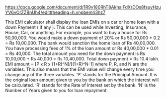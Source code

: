 https://docs.google.com/document/d/1R9v180RhT8AkhaIFdXrDOs8fsuyHzuYV6vOrZZBnUh4/edit#heading=h.vnpbemri3hz7

This EMI calculator shall display the loan EMIs on a car or home loan with a down Payment ( if any ).
This can be used while Investing, Insurance, House, Car, or anything.
For example, you want to buy a house for Rs 50,00,000. You would make a down payment of 20% or Rs 50,00,000 * 0.2 = Rs 10,00,000.
The bank would sanction the home loan of Rs 40,00,000. You have processing fees of 1% of the loan amount or Rs 40,00,000 * 0.01 = Rs 40,000.
The total amount you need for the down payment is Rs 10,00,000 + Rs 40,000 = Rs 10,40,000.
Total down payment = Rs 10.4 lakh.
EMI amount = [P x R x (1+R)^N]/[(1+R)^N-1] where P, R, and N are the variables.
This also means that the EMI value will change every time you change any of the three variables.
‘P’ stands for the Principal Amount. It is the original loan amount given to you by the bank on which the interest will be calculated. 
‘R’ stands for the Rate of Interest set by the bank. 
‘N’ is the Number of Years given to you for loan repayment.
